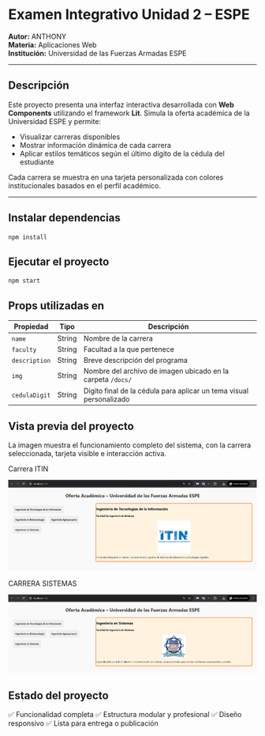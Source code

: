 # Examen Integrativo Unidad 2 – ESPE

**Autor:** ANTHONY  
**Materia:** Aplicaciones Web  
**Institución:** Universidad de las Fuerzas Armadas ESPE  

---

## Descripción

Este proyecto presenta una interfaz interactiva desarrollada con **Web Components** utilizando el framework **Lit**. Simula la oferta académica de la Universidad ESPE y permite:

- Visualizar carreras disponibles
- Mostrar información dinámica de cada carrera
- Aplicar estilos temáticos según el último dígito de la cédula del estudiante

Cada carrera se muestra en una tarjeta personalizada con colores institucionales basados en el perfil académico.

---

## Instalar dependencias

```bash
npm install
```

## Ejecutar el proyecto

```bash
npm start
```

## Props utilizadas en **<career-card>**

| Propiedad     | Tipo   | Descripción                                                                 |
|---------------|--------|-----------------------------------------------------------------------------|
| `name`        | String | Nombre de la carrera                                                        |
| `faculty`     | String | Facultad a la que pertenece                                                 |
| `description` | String | Breve descripción del programa                                              |
| `img`         | String | Nombre del archivo de imagen ubicado en la carpeta `/docs/`                 |
| `cedulaDigit` | String | Dígito final de la cédula para aplicar un tema visual personalizado         |

## Vista previa del proyecto

La imagen muestra el funcionamiento completo del sistema, con la carrera seleccionada, tarjeta visible e interacción activa.

Carrera ITIN

![Carrera de Ingeniería](docs/EjecucionITIN.png)

CARRERA SISTEMAS

![Carrera de Ingeniería](docs/EjecucionSISTEMAS.png)

## Estado del proyecto

✅ Funcionalidad completa
✅ Estructura modular y profesional 
✅ Diseño responsivo 
✅ Lista para entrega o publicación








